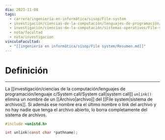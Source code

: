 ```yaml
---
dia: 2023-11-08
tags:
  - carrera/ingeniería-en-informática/sisop/File-system
  - investigación/ciencias-de-la-computación/lenguajes-de-programación/lenguaje-c/System-call/File-system-system-calls
  - investigación/ciencias-de-la-computación/sistemas-operativos/File-system/System-call
  - nota/facultad
  - nota/investigacion
vinculoFacultad:
  - "[[ingeniería en informática/sisop/File system/Resumen.md]]"
---
```

# Definición
---
La [[investigación/ciencias de la computación/lenguajes de programación/lenguaje c/System call/System call|system call]] `unlink()` elimina un nombre de un [[Archivo|archivo]] del [[File system|sistema de archivos]]. Si además ese nombre era el último nombre o link del archivo y no hay nadie que tenga el archivo abierto, lo borra completamente del sistema de archivos.

```c
#include <unistd.h>

int unlink(const char *pathname);
```